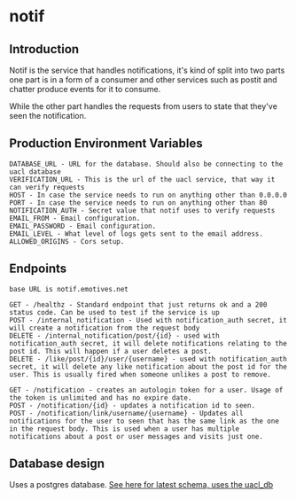 # notif
## Introduction
Notif is the service that handles notifications, it's kind of split into two parts one part is in a form of a consumer and other services such as postit and chatter produce events for it to consume.

While the other part handles the requests from users to state that they've seen the notification.

## Production Environment Variables
```
DATABASE_URL - URL for the database. Should also be connecting to the uacl database
VERIFICATION_URL - This is the url of the uacl service, that way it can verify requests
HOST - In case the service needs to run on anything other than 0.0.0.0
PORT - In case the service needs to run on anything other than 80
NOTIFICATION_AUTH - Secret value that notif uses to verify requests
EMAIL_FROM - Email configuration.
EMAIL_PASSWORD - Email configuration.
EMAIL_LEVEL - What level of logs gets sent to the email address.
ALLOWED_ORIGINS - Cors setup.
```
## Endpoints
```
base URL is notif.emotives.net

GET - /healthz - Standard endpoint that just returns ok and a 200 status code. Can be used to test if the service is up
POST - /internal_notification - Used with notification_auth secret, it will create a notification from the request body
DELETE - /internal_notification/post/{id} - used with notification_auth secret, it will delete notifications relating to the post id. This will happen if a user deletes a post.
DELETE - /like/post/{id}/user/{username} - used with notification_auth secret, it will delete any like notification about the post id for the user. This is usually fired when someone unlikes a post to remove.

GET - /notification - creates an autologin token for a user. Usage of the token is unlimited and has no expire date.
POST - /notification/{id} - updates a notification id to seen.
POST - /notification/link/username/{username} - Updates all notifications for the user to seen that has the same link as the one in the request body. This is used when a user has multiple notifications about a post or user messages and visits just one.
```
## Database design
Uses a postgres database.
[See here for latest schema, uses the uacl_db](https://github.com/TomBowyerResearchProject/databases)